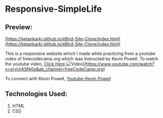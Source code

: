 # Responsive-SimpleLife

## Preview:
[https://ketankarki.github.io/eBird-Site-Clone/index.html](https://ketankarki.github.io/eBird-Site-Clone/index.html)

This is a responsive website which I made while practicing from a youtube video of freecodecamp.org which was instructed by Kevin Powell.
To watch the youtube video, [Click Here](https://www.youtube.com/watch?v=srvUrASNj0s&ab_channel=freeCodeCamp.org)
![Video](https://img.youtube.com/vi/srvUrASNj0s&ab_channel=freeCodeCamp.org/0.jpg)](https://www.youtube.com/watch?v=srvUrASNj0s&ab_channel=freeCodeCamp.org)

To connect with Kevin Powell, [Youtube-Kevin Powell](https://www.youtube.com/kepowob)

## Technologies Used:
1. HTML
2. CSS


